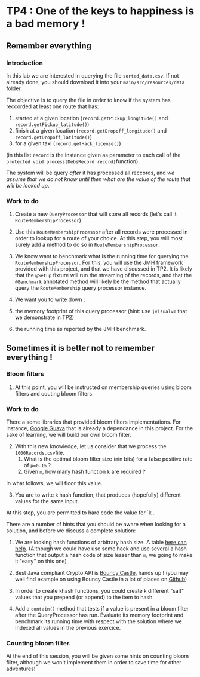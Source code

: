 # TP4 : One of the keys to happiness is a bad memory !

## Remember everything

### Introduction

In this lab we are interested in querying the file `sorted_data.csv`. If not already done, you should download it into your `main/src/resources/data` folder.

The objective is to query the file in order to know if the system has reccorded at least one route that has:
1. started at a given location (`record.getPickup_longitude()` and `record.getPickup_latitude()`)
2. finish at a given location (`record.getDropoff_longitude()` and `record.getDropoff_latitude()`)
3. for a given taxi (`record.getHack_license()`)

(in this list `record` is the instance given as parameter to each call of the `protected void process(DebsRecord record)`function).

The system will be query *after* it has processed all reccords, and *we assume that we do not know until then what are the value of the route that will be looked up*.


### Work to do

1. Create a new `QueryProcessor` that will store all records (let's call it `RouteMembershipProcessor`).

2. Use this `RouteMembershipProcessor` after all records were processed in order to lookup for a route of your choice. At this step, you will most surely add a method to do so in `RouteMembershipProcessor`.

3. We know want to benchmark what is the running time for querying the `RouteMembershipProcessor`. For this, you will use the JMH framework provided with this project, and that we have discussed in TP2.
It is likely that the `@Setup` fixture will run the streaming of the records, and that the `@Benchmark` annotated method will likely be the method that actually query the `RouteMembership` query processor instance.

4. We want you to write down :
  1. the memory footprint of this query processor (hint: use `jvisualvm` that we demonstrate in TP2)
  2. the running time as reported by the JMH benchmark.
  
  
## Sometimes it is better not to remember everything ! 

### Bloom filters

1. At this point, you will be instructed on membership queries using bloom filters and couting bloom filters.

### Work to do

There a some libraries that provided bloom filters implementations.
For instance, [Google Guava](https://code.google.com/p/guava-libraries/wiki/) that is already a dependance in this project.
For the sake of learning, we will build our own bloom filter.

2. With this new knowledge, let us consider that we process the `1000Records.csv`file.
   1. What is the optimal bloom filter size (`m`in bits) for a false positive rate of `p=0.1%` ? 
   2. Given `m`, how many hash function `k` are required ?

In what follows, we will floor this value.
   
3. You are to write `k` hash function, that produces (hopefully) different values for the same input.

At this step, you are permitted to hard code the value for `k .

There are a number of hints that you should be aware when looking for a solution, and before we discuss a complete solution:
   1. We are looking hash functions of arbitrary hash size. A table [here can help](http://en.wikipedia.org/wiki/List_of_hash_functions). (Although we could have use some hack and use several a hash function that output a hash code of size lesser than `m`, we going to make it "easy" on this one)
   2. Best Java compliant Crypto API is [Bouncy Castle](https://www.bouncycastle.org), hands up ! (you may well find example on using Bouncy Castle in a lot of places on [Github](https://github.com/akoskm/bouncy-castle-sha3/blob/master/src/main/java/io/github/bouncycastlesha3/SHA3Util.java))
   3. In order to create `k`hash functions, you could create `k` different "salt" values that you prepend (or append) to the item to hash.
   
4. Add a `contain()` method that tests if a value is present in a bloom filter after the QueryProcessor has run. Evaluate its memory footprint and benchmark its running time with respect with the solution where we indexed all values in the previous exercice.

### Counting bloom filter.

At the end of this session, you will be given some hints on counting bloom filter, although we won't implement them in order to save time for other adventures!

